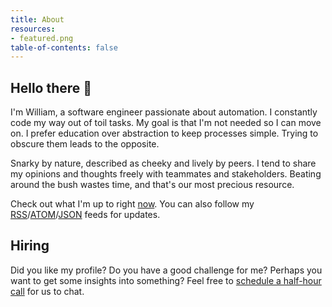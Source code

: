 ```yaml
---
title: About
resources:
- featured.png
table-of-contents: false
---
```


## Hello there 👋

I'm William, a software engineer passionate about automation. I constantly code my way out of toil tasks. My goal is that I'm not needed so I can move on. I prefer education over abstraction to keep processes simple. Trying to obscure them leads to the opposite.

Snarky by nature, described as cheeky and lively by peers. I tend to share my opinions and thoughts freely with teammates and stakeholders. Beating around the bush wastes time, and that's our most precious resource.

Check out what I'm up to right [now](/now). You can also follow my [RSS](/index.rss.xml)/[ATOM](/index.atom.xml)/[JSON](/index.feed.json) feeds for updates.

## Hiring

Did you like my profile? Do you have a good challenge for me? Perhaps you want to get some insights into something? Feel free to [schedule a half-hour call](https://cal.com/artero) for us to chat.
